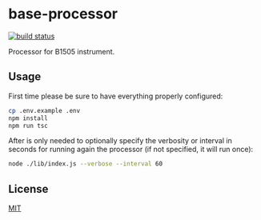 # base-processor

[![build status][ci-image]][ci-url]

Processor for B1505 instrument.

## Usage

First time please be sure to have everything properly configured:

```bash
cp .env.example .env
npm install
npm run tsc
```

After is only needed to optionally specify the verbosity or interval in seconds for running again the processor (if not specified, it will run once):

```bash
node ./lib/index.js --verbose --interval 60
```

## License

[MIT](./LICENSE)

[ci-image]: https://github.com/mylims/base-processor/workflows/Node.js%20CI/badge.svg?branch=main
[ci-url]: https://github.com/mylims/base-processor/actions?query=workflow%3A%22Node.js+CI%22
